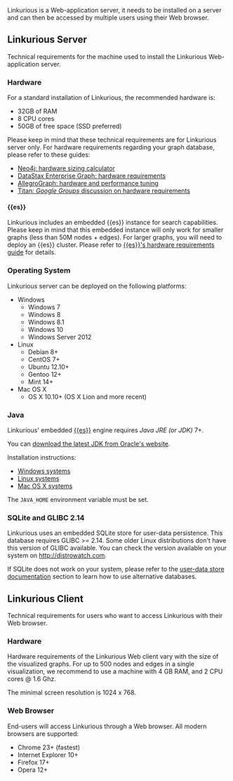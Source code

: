 Linkurious is a Web-application server, it needs to be installed on a server and can then be accessed by multiple users using their Web browser.

## Linkurious Server

Technical requirements for the machine used to install the Linkurious Web-application server.

### Hardware

For a standard installation of Linkurious, the recommended hardware is:
 - 32GB of RAM
 - 8 CPU cores
 - 50GB of free space (SSD preferred)
  
Please keep in mind that these technical requirements are for Linkurious server only.
For hardware requirements regarding your graph database, please refer to these guides:
- [Neo4j: hardware sizing calculator](https://neo4j.com/hardware-sizing-calculator/?aliId=linkurious)
- [DataStax Enterprise Graph: hardware requirements](https://docs.datastax.com/en/landing_page/doc/landing_page/planning/planningHardware.html)
- [AllegroGraph: hardware and performance tuning](http://franz.com/agraph/allegrograph/agraph_performance_tuning.lhtml)
- [Titan: *Google Groups* discussion on hardware requirements](https://groups.google.com/forum/#!topic/aureliusgraphs/0wWk9AzHyTM)

#### {{es}}

Linkurious includes an embedded {{es}} instance for search capabilities.
Please keep in mind that this embedded instance will only work for smaller graphs (less than 50M nodes + edges).
For larger graphs, you will need to deploy an {{es}} cluster.
Please refer to [{{es}}'s hardware requirements guide](https://www.elastic.co/guide/en/elasticsearch/guide/current/hardware.html) for details.

### Operating System

Linkurious server can be deployed on the following platforms:
- Windows
  - Windows 7
  - Windows 8
  - Windows 8.1
  - Windows 10
  - Windows Server 2012
- Linux
  - Debian 8+
  - CentOS 7+
  - Ubuntu 12.10+
  - Gentoo 12+
  - Mint 14+
- Mac OS X
  - OS X 10.10+ (OS X Lion and more recent)

### Java

Linkurious' embedded [{{es}}]({{es.product.link}}) engine requires *Java JRE (or JDK)* 7+.

You can [download the latest JDK from Oracle's website](http://www.oracle.com/technetwork/java/javase/downloads/jdk8-downloads-2133151.html).
<!-- from: http://docs.oracle.com/javase/8/docs/technotes/guides/install/install_overview.html -->

Installation instructions:
 - [Windows systems](http://docs.oracle.com/javase/8/docs/technotes/guides/install/windows_jdk_install.html#A1097936)
 - [Linux systems](http://docs.oracle.com/javase/8/docs/technotes/guides/install/linux_jdk.html#A1098871)
 - [Mac OS X systems](http://docs.oracle.com/javase/8/docs/technotes/guides/install/mac_jdk.html#A1096855)

The `JAVA_HOME` environment variable must be set.

### SQLite and GLIBC 2.14

Linkurious uses an embedded SQLite store for user-data persistence. This database requires GLIBC >= 2.14.
Some older Linux distributions don't have this version of GLIBC available.
You can check the version available on your system on http://distrowatch.com.

If SQLite does not work on your system, please refer to the [user-data store documentation](/user-data-store) section to learn how to use alternative databases.

## Linkurious Client

Technical requirements for users who want to access Linkurious with their Web browser.

### Hardware

Hardware requirements of the Linkurious Web client vary with the size of the visualized graphs.
For up to 500 nodes and edges in a single visualization, we recommend to use a machine with
4 GB RAM, and 2 CPU cores @ 1.6 Ghz.

The minimal screen resolution is 1024 x 768.

### Web Browser

End-users will access Linkurious through a Web browser. All modern browsers are supported:
- Chrome 23+ (fastest)
- Internet Explorer 10+
- Firefox 17+
- Opera 12+
<!--* Safari 7.-->
